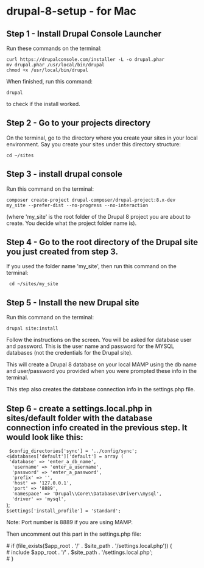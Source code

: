# drupal-8-setup  - for Mac

## Step 1  - Install Drupal Console Launcher
Run these commands on the terminal:

<div><code>curl https://drupalconsole.com/installer -L -o drupal.phar</code></div>
<div><code>mv drupal.phar /usr/local/bin/drupal</code></div>
<div><code>chmod +x /usr/local/bin/drupal</code></div>

When finished, run this command:

<code>drupal</code>

to check if the install worked.


## Step 2 - Go to your projects directory

On the terminal, go to the directory where you create your sites in your local environment. Say you create your sites under this directory structure: 

<code>cd ~/sites</code>

## Step 3  - install drupal console

Run this command on the terminal:

<code>composer create-project drupal-composer/drupal-project:8.x-dev my_site --prefer-dist --no-progress --no-interaction</code>

(where 'my_site' is the root folder of the Drupal 8 project you are about to create. You decide what the  project folder name is).


## Step 4 - Go to the root directory of the Drupal site you just created from step 3.

If you used the folder name 'my_site', then run this command on the terminal:

<code> cd ~/sites/my_site </code>


## Step 5 - Install the new Drupal site

Run this command on the terminal:

<code>drupal site:install</code>

Follow the instructions on the screen. You will be asked for database user and password. This is the user name and password for the MYSQL databases (not the credentials for the Drupal site).

This will create a Drupal 8 database on your local MAMP using the db name and user/password you provided when you were prompted these info in the terminal.

This step also creates the database connection info in the settings.php file.


## Step 6 - create a settings.local.php in sites/default folder with the database connection info created in the previous step. It would look like this:

<div><code> $config_directories['sync'] = '../config/sync'; </code></div>
<div><code><$databases['default']['default'] = array (</code></div>
<div><code> 'database' => 'enter_a_db_name',</code></div>
<div><code>  'username' => 'enter_a_username',</code></div>
<div><code>  'password' => 'enter_a_password',</code></div>
<div><code>  'prefix' => '',</code></div>
<div><code>  'host' => '127.0.0.1',</code></div>
<div><code>  'port' => '8889',</code></div>
<div><code>  'namespace' => 'Drupal\\Core\\Database\\Driver\\mysql', </code></div>
<div><code>  'driver' => 'mysql',</code></div>
);
<div><code>$settings['install_profile'] = 'standard';</code></div>

Note: Port number is 8889 if you are using MAMP.


Then uncomment out this part in the settings.php file:

<div># if (file_exists($app_root . '/' . $site_path . '/settings.local.php')) {</div>
<div>#   include $app_root . '/' . $site_path . '/settings.local.php';</div>
<div># }</div>


